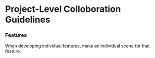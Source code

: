 # Project-Level Colloboration Guidelines
### Features
When developing individual features, make an individual scene for that feature. 
